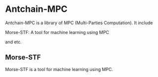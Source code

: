 # Antchain-MPC

Antchain-MPC is a library of MPC (Multi-Parties Computation). It include 

Morse-STF: A tool for machine learning using MPC

and etc.

## Morse-STF

Morse-STF is a tool for machine learning using MPC. 

<!url=https://github.com/alipay/Antchain-MPC/wiki/MORSE-STF%E5%BF%AB%E9%80%9F%E5%BC%80%E5%A7%8B
Morse-STF快速开始>
